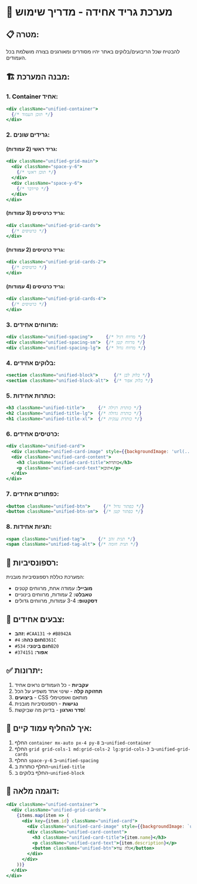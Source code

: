 # 🎯 מערכת גריד אחידה - מדריך שימוש

## 📋 **מטרה:**
להבטיח שכל הריבועים/בלוקים באתר יהיו מסודרים ומאורגנים בצורה מושלמת בכל העמודים.

## 🏗️ **מבנה המערכת:**

### **1. Container אחיד:**
```jsx
<div className="unified-container">
  {/* תוכן העמוד */}
</div>
```

### **2. גרידים שונים:**

#### **גריד ראשי (2 עמודות):**
```jsx
<div className="unified-grid-main">
  <div className="space-y-6">
    {/* תוכן ראשי */}
  </div>
  <div className="space-y-6">
    {/* סיידבר */}
  </div>
</div>
```

#### **גריד כרטיסים (3 עמודות):**
```jsx
<div className="unified-grid-cards">
  {/* כרטיסים */}
</div>
```

#### **גריד כרטיסים (2 עמודות):**
```jsx
<div className="unified-grid-cards-2">
  {/* כרטיסים */}
</div>
```

#### **גריד כרטיסים (4 עמודות):**
```jsx
<div className="unified-grid-cards-4">
  {/* כרטיסים */}
</div>
```

### **3. מרווחים אחידים:**
```jsx
<div className="unified-spacing">     {/* מרווח רגיל */}
<div className="unified-spacing-sm">  {/* מרווח קטן */}
<div className="unified-spacing-lg">  {/* מרווח גדול */}
```

### **4. בלוקים אחידים:**
```jsx
<section className="unified-block">      {/* בלוק לבן */}
<section className="unified-block-alt">  {/* בלוק אפור */}
```

### **5. כותרות אחידות:**
```jsx
<h3 className="unified-title">     {/* כותרת רגילה */}
<h2 className="unified-title-lg">  {/* כותרת גדולה */}
<h1 className="unified-title-xl">  {/* כותרת ענקית */}
```

### **6. כרטיסים אחידים:**
```jsx
<div className="unified-card">
  <div className="unified-card-image" style={{backgroundImage: 'url(...)'}} />
  <div className="unified-card-content">
    <h3 className="unified-card-title">כותרת</h3>
    <p className="unified-card-text">תוכן</p>
  </div>
</div>
```

### **7. כפתורים אחידים:**
```jsx
<button className="unified-btn">     {/* כפתור גדול */}
<button className="unified-btn-sm">  {/* כפתור קטן */}
```

### **8. תגיות אחידות:**
```jsx
<span className="unified-tag">     {/* תגית זהב */}
<span className="unified-tag-alt"> {/* תגית חומה */}
```

## 📱 **רספונסיביות:**
המערכת כוללת רספונסיביות מובנית:
- **מובייל:** עמודה אחת, מרווחים קטנים
- **טאבלט:** 2 עמודות, מרווחים בינוניים  
- **דסקטופ:** 3-4 עמודות, מרווחים גדולים

## 🎨 **צבעים אחידים:**
- **זהב:** `#CAA131` → `#B8942A`
- **חום כהה:** `#4B361C`
- **חום בינוני:** `#534B20`
- **אפור:** `#374151`

## ✅ **יתרונות:**
1. **עקביות** - כל העמודים נראים אחיד
2. **תחזוקה קלה** - שינוי אחד משפיע על הכל
3. **ביצועים** - CSS מותאם ואופטימלי
4. **נגישות** - רספונסיביות מובנית
5. **סדר וארגון** - בדיוק מה שביקשת!

## 🔄 **איך להחליף עמוד קיים:**
1. החלף `container mx-auto px-4 py-8` ב-`unified-container`
2. החלף `grid grid-cols-1 md:grid-cols-2 lg:grid-cols-3` ב-`unified-grid-cards`
3. החלף `space-y-6` ב-`unified-spacing`
4. החלף כותרות ב-`unified-title`
5. החלף בלוקים ב-`unified-block`

## 🎯 **דוגמה מלאה:**
```jsx
<div className="unified-container">
  <div className="unified-grid-cards">
    {items.map(item => (
      <div key={item.id} className="unified-card">
        <div className="unified-card-image" style={{backgroundImage: `url(${item.image})`}} />
        <div className="unified-card-content">
          <h3 className="unified-card-title">{item.name}</h3>
          <p className="unified-card-text">{item.description}</p>
          <button className="unified-btn">גלה עוד</button>
        </div>
      </div>
    ))}
  </div>
</div>
```
